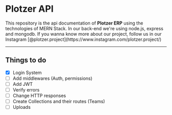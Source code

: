 <h1>Plotzer API </h1>
<p>This repository is the api documentation of <b>Plotzer ERP</b> using the technologies of MERN Stack. In our back-end we're using node.js, express and mongodb. If you wanna know more about our project, follow us in our Instagram [@plotzer.project](https://www.instagram.com/plotzer.project/)</p>

<hr>

## Things to do

- [x] Login System
- [ ] Add middlewares (Auth, permissions)
- [ ] Add JWT
- [ ] Verify errors
- [ ] Change HTTP responses
- [ ] Create Collections and their routes (Teams)
- [ ] Uploads